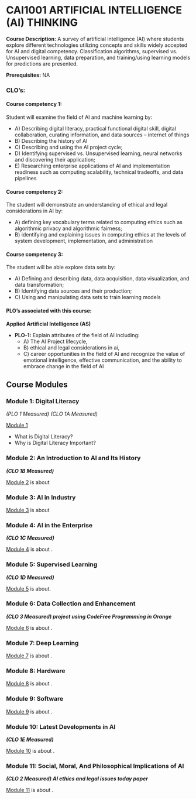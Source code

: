 # CAI1001  **ARTIFICIAL INTELLIGENCE (AI) THINKING**

**Course Description:** A survey of artificial intelligence (AI) where students explore different technologies utilizing concepts and skills widely accepted for AI and digital competency. Classification algorithms, supervised vs. Unsupervised learning, data preparation, and training/using learning models for predictions are presented. 

**Prerequisites:** NA

### **CLO’s:**

#### **Course competency 1:** 

Student will examine the field of AI and machine learning by: 
 * A) Describing digital literacy, practical functional digital skill, digital collaboration, curating information, and data sources – internet of things 
 * B) Describing the history of AI 
 * C) Describing and using the AI project cycle; 
 * D) Identifying supervised vs. Unsupervised learning, neural networks and discovering their application; 
 * E) Researching enterprise applications of AI and implementation readiness such as computing scalability, technical tradeoffs, and data pipelines
 
 #### **Course competency 2:**
   
The student will demonstrate an understanding of ethical and legal considerations in AI by: 

 * A) defining key vocabulary terms related to computing ethics such as algorithmic privacy and algorithmic fairness; 
 * B) identifying and explaining issues in computing ethics at the levels of system development, implementation, and administration
 
 #### **Course competency 3:**
 
The student will be able explore data sets by: 

 * A) Defining and describing data, data acquisition, data visualization, and data transformation; 
 * B) Identifying data sources and their production; 
 * C) Using and manipulating data sets to train learning models

#### PLO’s associated with this course:

 **Applied Artificial Intelligence (AS)**
 
* **PLO-1:** Explain attributes of the field of AI including:
   * A) The AI Project lifecycle,
   * B) ethical and legal considerations in ai,
   * C) career opportunities in the field of AI and recognize the value of emotional intelligence, effective communication, and the ability to embrace change in the field of AI

## Course Modules

### Module 1: Digital Literacy 
*(PLO 1 Measured)*
*(CLO 1A Measured)*

[Module 1](./Module_1/README.md) 
* What is Digital Literacy?
* Why is Digital Literacy Important?

### Module 2: An Introduction to AI and Its History 
***(CLO 1B Measured)***

[Module 2](./Module_2/README.md) is about 


### Module 3: AI in Industry
[Module 3](./Module_3/README.md) is about
 

### Module 4: AI in the Enterprise 
***(CLO 1C Measured)***

[Module 4](./Module_4/README.md) is about .

### Module 5: Supervised Learning  
***(CLO 1D Measured)***

[Module 5](./Module_5/README.md) is about.

### Module 6: Data Collection and Enhancement 
***(CLO 3 Measured) project using CodeFree Programming in Orange***

[Module 6](./Module_6/README.md) is about .

### Module 7: Deep Learning 
[Module 7](./Module_7/README.md) is about .

### Module 8: Hardware
[Module 8](./Module_8/README.md) is about .

### Module 9: Software
[Module 9](./Module_9/README.md) is about .

### Module 10: Latest Developments in AI 
***(CLO 1E Measured)***

[Module 10](./Module_10/README.md) is about .

### Module 11: Social, Moral, And Philosophical Implications of AI 
***(CLO 2 Measured) AI ethics and legal issues today paper***

[Module 11](./Module_11/README.md) is about .


